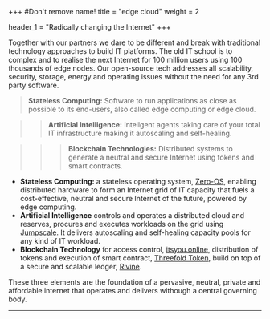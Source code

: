 +++
#Don't remove name!
title = "edge cloud"
weight = 2

header_1 = "Radically changing the Internet"
+++

Together with our partners we dare to be different and break with traditional technology approaches to build IT platforms. The old IT school is to complex and to realise the next Internet for 100 million users using 100 thousands of edge nodes. Our open-source tech addresses all scalability, security, storage, energy and operating issues without the need for any 3rd party software.

> **Stateless Computing:** Software to run applications as close as possible to its end-users, also called edge computing or edge cloud.

> > **Artificial Intelligence:** Intellgent agents taking care of your total IT infrastructure making it autoscaling and self-healing.

> > > **Blockchain Technologies:** Distributed systems to generate a neutral and secure Internet using tokens and smart contracts.


- **Stateless Computing:** a stateless operating system, [Zero-OS](https://github.com/zero-os), enabling distributed hardware to form an Internet grid of IT capacity that fuels a cost-effective, neutral and secure Internet of the future, powered by edge computing.
- **Artificial Intelligence** controls and operates a distributed cloud and reserves, procures and executes workloads on the grid using [Jumpscale](https://github.com/Jumpscale). It delivers autoscaling and self-healing capacity pools for any kind of IT workload.
- **Blockchain Technology** for access control, [itsyou.online](https://github.com/itsyouonline), distribution of tokens and execution of smart contract, [Threefold Token](http://www.threefoldtoken.com/), build on top of a secure and scalable ledger, [Rivine](https://github.com/rivine/rivine).

These three elements are the foundation of a pervasive, neutral, private and affordable internet that operates and delivers withough a central governing body.


***